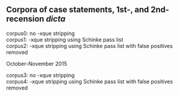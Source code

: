 Corpora of case statements, 1st-, and 2nd-recension _dicta_
-----------------------------------------------------------
corpus0: no -xque stripping  
corpus1: -xque stripping using Schinke pass list  
corpus2: -xque stripping using Schinke pass list with false positives removed

October-November 2015

corpus3: no -xque stripping  
corpus4: -xque stripping using Schinke pass list with false positives removed
